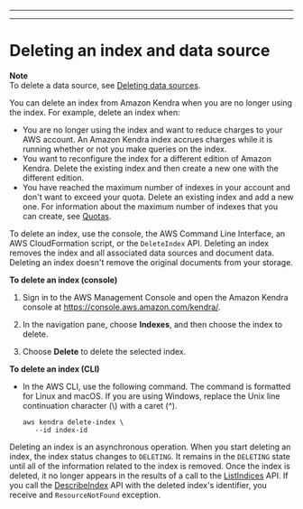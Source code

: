--------

--------

# Deleting an index and data source<a name="delete-index"></a>

**Note**  
To delete a data source, see [Deleting data sources](delete-data-source.md)\.

You can delete an index from Amazon Kendra when you are no longer using the index\. For example, delete an index when: 
+ You are no longer using the index and want to reduce charges to your AWS account\. An Amazon Kendra index accrues charges while it is running whether or not you make queries on the index\.
+ You want to reconfigure the index for a different edition of Amazon Kendra\. Delete the existing index and then create a new one with the different edition\.
+ You have reached the maximum number of indexes in your account and don't want to exceed your quota\. Delete an existing index and add a new one\. For information about the maximum number of indexes that you can create, see [Quotas](quotas.md#quota-details)\.

To delete an index, use the console, the AWS Command Line Interface, an AWS CloudFormation script, or the `DeleteIndex` API\. Deleting an index removes the index and all associated data sources and document data\. Deleting an index doesn't remove the original documents from your storage\.

**To delete an index \(console\)**

1. Sign in to the AWS Management Console and open the Amazon Kendra console at [https://console\.aws\.amazon\.com/kendra/](https://console.aws.amazon.com/kendra/)\.

1. In the navigation pane, choose **Indexes**, and then choose the index to delete\.

1. Choose **Delete** to delete the selected index\.

**To delete an index \(CLI\)**
+ In the AWS CLI, use the following command\. The command is formatted for Linux and macOS\. If you are using Windows, replace the Unix line continuation character \(\\\) with a caret \(^\)\.

  ```
  aws kendra delete-index \
     --id index-id
  ```

Deleting an index is an asynchronous operation\. When you start deleting an index, the index status changes to `DELETING`\. It remains in the `DELETING` state until all of the information related to the index is removed\. Once the index is deleted, it no longer appears in the results of a call to the [ListIndices](API_ListIndices.md) API\. If you call the [DescribeIndex](API_DescribeIndex.md) API with the deleted index's identifier, you receive and `ResourceNotFound` exception\.